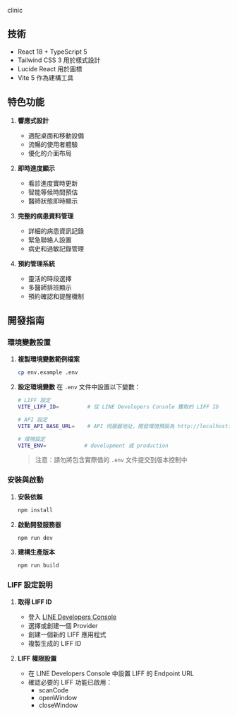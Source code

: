 clinic


## 技術

- React 18 + TypeScript 5
- Tailwind CSS 3 用於樣式設計
- Lucide React 用於圖標
- Vite 5 作為建構工具

## 特色功能

1. **響應式設計**
   - 適配桌面和移動設備
   - 流暢的使用者體驗
   - 優化的介面布局

2. **即時進度顯示**
   - 看診進度實時更新
   - 智能等候時間預估
   - 醫師狀態即時顯示

3. **完整的病患資料管理**
   - 詳細的病患資訊記錄
   - 緊急聯絡人設置
   - 病史和過敏記錄管理

4. **預約管理系統**
   - 靈活的時段選擇
   - 多醫師排班顯示
   - 預約確認和提醒機制

## 開發指南

### 環境變數設置

1. **複製環境變數範例檔案**
   ```bash
   cp env.example .env
   ```

2. **設定環境變數**
   在 `.env` 文件中設置以下變數：
   ```bash
   # LIFF 設定
   VITE_LIFF_ID=         # 從 LINE Developers Console 獲取的 LIFF ID
   
   # API 設定
   VITE_API_BASE_URL=    # API 伺服器地址，開發環境預設為 http://localhost:3000/api
   
   # 環境設定
   VITE_ENV=            # development 或 production
   ```

   > 注意：請勿將包含實際值的 `.env` 文件提交到版本控制中

### 安裝與啟動

1. **安裝依賴**
   ```bash
   npm install
   ```

2. **啟動開發服務器**
   ```bash
   npm run dev
   ```

3. **建構生產版本**
   ```bash
   npm run build
   ```

### LIFF 設定說明

1. **取得 LIFF ID**
   - 登入 [LINE Developers Console](https://developers.line.biz/console/)
   - 選擇或創建一個 Provider
   - 創建一個新的 LIFF 應用程式
   - 複製生成的 LIFF ID

2. **LIFF 權限設置**
   - 在 LINE Developers Console 中設置 LIFF 的 Endpoint URL
   - 確認必要的 LIFF 功能已啟用：
     - scanCode
     - openWindow
     - closeWindow